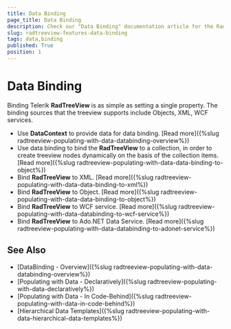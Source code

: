 ```yaml
---
title: Data Binding
page_title: Data Binding
description: Check our "Data Binding" documentation article for the RadTreeView WPF control.
slug: radtreeview-features-data-binding
tags: data,binding
published: True
position: 1
---
```


# Data Binding

Binding Telerik __RadTreeView__ is as simple as setting a single property. The binding sources that the treeview supports include Objects, XML, WCF services.

* Use __DataContext__ to provide data for data binding. [Read more]({%slug radtreeview-populating-with-data-databinding-overview%})
* Use data binding to bind the __RadTreeView__ to a collection, in order to create treeview nodes dynamically on the basis of the collection items. [Read more]({%slug radtreeview-populating-with-data-data-binding-to-object%})
* Bind __RadTreeView__ to XML. [Read more]({%slug radtreeview-populating-with-data-data-binding-to-xml%})
* Bind __RadTreeView__ to Object. [Read more]({%slug radtreeview-populating-with-data-data-binding-to-object%})
* Bind __RadTreeView__ to WCF service. [Read more]({%slug radtreeview-populating-with-data-databinding-to-wcf-service%})
* Bind __RadTreeView__ to Ado.NET Data Service. [Read more]({%slug radtreeview-populating-with-data-databinding-to-adonet-service%})
 
## See Also

 * [DataBinding - Overview]({%slug radtreeview-populating-with-data-databinding-overview%})
 * [Populating with Data - Declaratively]({%slug radtreeview-populating-with-data-declaratively%})
 * [Populating with Data - In Code-Behind]({%slug radtreeview-populating-with-data-in-code-behind%})
 * [Hierarchical Data Templates]({%slug radtreeview-populating-with-data-hierarchical-data-templates%})